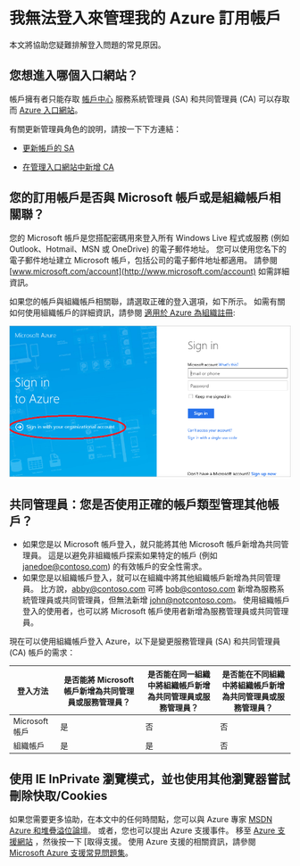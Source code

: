 <properties
    pageTitle="我無法登入來管理我的 Azure 訂用帳戶 | Microsoft Azure"
    description="說明疑難排解一些常見 Azure 訂用帳戶登入問題的資訊"
    services="billing"
    documentationCenter=""
    authors="genlin"
    manager="jarrettr"
    editor="na"
    tags="billing"
    />

<tags
    ms.service="billing"
    ms.workload="na"
    ms.tgt_pltfrm="na"
    ms.devlang="na"
    ms.topic="article"
    ms.date="11/30/2015"
    ms.author="genli"/>

# 我無法登入來管理我的 Azure 訂用帳戶

本文將協助您疑難排解登入問題的常見原因。

## 您想進入哪個入口網站？

帳戶擁有者只能存取 [帳戶中心](https://account.windowsazure.com/) 服務系統管理員 (SA) 和共同管理員 (CA) 可以存取而 [Azure 入口網站](https://manage.windowsazure.com/)。

有關更新管理員角色的說明，請按一下下方連結：

- [更新帳戶的 SA](./billing-add-change-azure-subscription-administrator.md#change-service-administrator-for-a-subscription)

- [在管理入口網站中新增 CA](./billing-add-change-azure-subscription-administrator.md#add-a-co-administrator-for-a-subscription)

## 您的訂用帳戶是否與 Microsoft 帳戶或是組織帳戶相關聯？

您的 Microsoft 帳戶是您搭配密碼用來登入所有 Windows Live 程式或服務 (例如 Outlook、Hotmail、MSN 或 OneDrive) 的電子郵件地址。 您可以使用您名下的電子郵件地址建立 Microsoft 帳戶，包括公司的電子郵件地址都適用。 請參閱 [www.microsoft.com/account](http://www.microsoft.com/account) 如需詳細資訊。

如果您的帳戶與組織帳戶相關聯，請選取正確的登入選項，如下所示。 如需有關如何使用組織帳戶的詳細資訊，請參閱 [適用於 Azure 為組織註冊](./active-directory/sign-up-organization.md):

![登入頁面](./media/billing-cannot-login-subscription/signin.png)

## 共同管理員：您是否使用正確的帳戶類型管理其他帳戶？

- 如果您是以 Microsoft 帳戶登入，就只能將其他 Microsoft 帳戶新增為共同管理員。 這是以避免非組織帳戶探索如果特定的帳戶 (例如 janedoe@contoso.com) 的有效帳戶的安全性需求。
- 如果您是以組織帳戶登入，就可以在組織中將其他組織帳戶新增為共同管理員。 比方說，abby@contoso.com 可將 bob@contoso.com 新增為服務系統管理員或共同管理員，但無法新增 john@notcontoso.com。 使用組織帳戶登入的使用者，也可以將 Microsoft 帳戶使用者新增為服務管理員或共同管理員。

現在可以使用組織帳戶登入 Azure，以下是變更服務管理員 (SA) 和共同管理員 (CA) 帳戶的需求：

| 登入方法| 是否能將 Microsoft 帳戶新增為共同管理員或服務管理員？  |是否能在同一組織中將組織帳戶新增為共同管理員或服務管理員？ |是否能在不同組織中將組織帳戶新增為共同管理員或服務管理員？
| ------------- | ------------- |---------------|---------------|
|Microsoft 帳戶 |是|否|否|
|組織帳戶|是|是|否|

## 使用 IE InPrivate 瀏覽模式，並也使用其他瀏覽器嘗試刪除快取/Cookies

如果您需要更多協助，在本文中的任何時間點，您可以與 Azure 專家 [MSDN Azure 和堆疊溢位論壇](http://azure.microsoft.com/support/forums/)。 或者，您也可以提出 Azure 支援事件。 移至 [Azure 支援網站](http://azure.microsoft.com/support/options/) ，然後按一下 [取得支援。 使用 Azure 支援的相關資訊，請參閱 [Microsoft Azure 支援常見問題集](http://azure.microsoft.com/support/faq/)。

